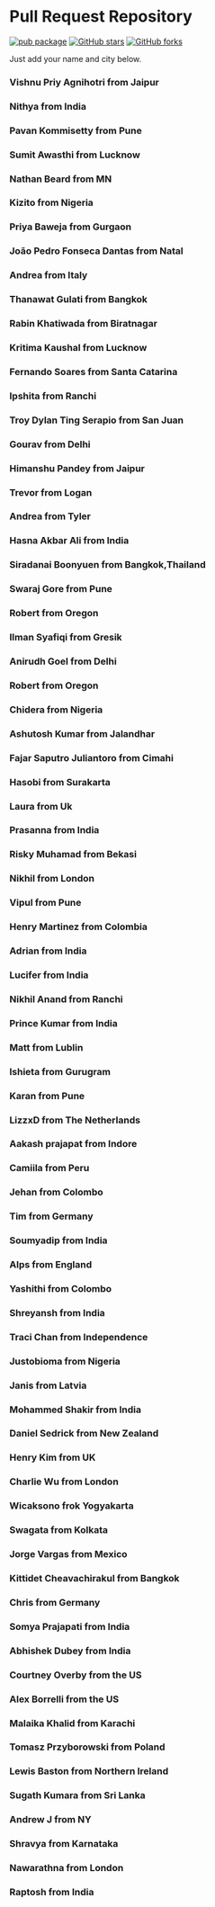 # Pull Request Repository

[![pub package](https://img.shields.io/badge/iamvpa-FPS%20Coder-green)](https://pub.dartlang.org/packages/flutter_tags)
[![GitHub stars](https://img.shields.io/github/stars/iamvpa/PRpractice.svg?style=social&label=Star)](https://github.com/iamvpa/PRpractice) [![GitHub forks](https://img.shields.io/github/forks/iamvpa/PRpractice.svg?style=social&label=Fork)](https://github.com/iamvpa/PRpractice)

Just add your name and city below.





### Vishnu Priy Agnihotri from Jaipur

### Nithya from India

### Pavan Kommisetty from Pune

### Sumit Awasthi from Lucknow

### Nathan Beard from MN

### Kizito from Nigeria

### Priya Baweja from Gurgaon

### João Pedro Fonseca Dantas from Natal

### Andrea from Italy

### Thanawat Gulati from Bangkok

### Rabin Khatiwada from Biratnagar

### Kritima Kaushal from Lucknow

### Fernando Soares from Santa Catarina

### Ipshita from Ranchi

### Troy Dylan Ting Serapio from San Juan

### Gourav from Delhi

### Himanshu Pandey from Jaipur

### Trevor from Logan

### Andrea from Tyler

### Hasna Akbar Ali from India

### Siradanai Boonyuen from Bangkok,Thailand

### Swaraj Gore from Pune

### Robert from Oregon

### Ilman Syafiqi from Gresik

### Anirudh Goel from Delhi

### Robert from Oregon

### Chidera from Nigeria

### Ashutosh Kumar from Jalandhar

### Fajar Saputro Juliantoro from Cimahi

### Hasobi from Surakarta

### Laura from Uk

### Prasanna from India

### Risky Muhamad from Bekasi

### Nikhil from London

### Vipul from Pune

### Henry Martinez from Colombia

### Adrian from India

### Lucifer from India

### Nikhil Anand from Ranchi

### Prince Kumar from India

### Matt from Lublin

### Ishieta from Gurugram

### Karan from Pune

### LizzxD from The Netherlands

### Aakash prajapat from Indore

### Camiila from Peru

### Jehan from Colombo

### Tim from Germany

### Soumyadip from India

### Alps from England

### Yashithi from Colombo

### Shreyansh from India

### Traci Chan from Independence

### Justobioma from Nigeria

### Janis from Latvia

### Mohammed Shakir from India

### Daniel Sedrick from New Zealand

### Henry Kim from UK

### Charlie Wu from London

### Wicaksono frok Yogyakarta

### Swagata from Kolkata

### Jorge Vargas from Mexico

### Kittidet Cheavachirakul from Bangkok

### Chris from Germany

### Somya Prajapati from India

### Abhishek Dubey from India

### Courtney Overby from the US

### Alex Borrelli from the US

### Malaika Khalid from Karachi

### Tomasz Przyborowski from Poland

### Lewis Baston from Northern Ireland


### Sugath Kumara from Sri Lanka


### Andrew J from NY


### Shravya from Karnataka

### Nawarathna from London

### Raptosh from India


